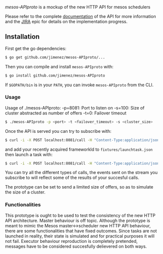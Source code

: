 *mesos-APIproto* is a mockup of the new HTTP API for mesos schedulers

Please refer to the complete [documentation](https://docs.google.com/a/twitter.com/document/d/17EjlrEBEvSBllDC6Xu3BjDoKoGosZpJS0k78JRGx134/edit?usp=sharing "Document") of the API for more information and 
the [JIRA](https://issues.apache.org/jira/browse/MESOS-2288) epic for details on the implementation progress.

## Installation

First get the go dependencies:

```sh
$ go get github.com/jimenez/mesos-APIproto/...
```

Then you can compile and install `mesos-APIproto` with:

```sh
$ go install github.com/jimenez/mesos-APIproto
```

If `$GOPATH/bin` is in your `PATH`, you can invoke `mesos-APIproto` from the CLI.


### Usage

Usage of ./mesos-APIproto:
  -p=8081: Port to listen on
  -s=100: Size of cluster abstracted as number of offers
  -t=0: Failover timeout

```sh
$ ./mesos-APIproto -p <port> -t <failover_timeout> -s <cluster_size>
```
Once the API is served you can try to subscribe with:

```sh
$ curl -i -X POST localhost:8081/call -H "Content-Type:application/json" --data-binary "@/path/to/go/src/github.com/jimenez/mesos-APIproto/fixtures/subscribe.json"
```
and add your recently acquired frameworkId to `fixtures/launchtask.json` then launch a task with:

```sh
$ curl -i -X POST localhost:8081/call -H "Content-Type:application/json" --data-binary "@/path/to/go/src/github.com/jimenez/mesos-APIproto/fixtures/launchtask.json"
```
You can try all the different types of calls, the events sent on the stream you subscribe to will reflect some of the results of your succesful calls.


The prototype can be set to send a limited size of offers, so as to simulate the size of a cluster.

### Functionalities

This prototype is ought to be used to test the consistency of the new HTTP API architecture. 
Master behaviour is off topic.
Although the prototype is meant to mimic the Mesos master<->scheduler new HTTP API behaviour, there are some functionalities that have fixed outcomes. 
Since tasks are not launched in reality, their state is simulated and for practical purposes it will not fail.
Executor behaviour reproduction is completely pretended, messages have to be considered 
succesfully delievered on both ways.
